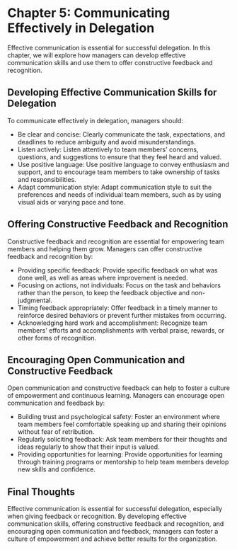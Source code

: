 Chapter 5: Communicating Effectively in Delegation
==================================================

Effective communication is essential for successful delegation. In this chapter, we will explore how managers can develop effective communication skills and use them to offer constructive feedback and recognition.

Developing Effective Communication Skills for Delegation
--------------------------------------------------------

To communicate effectively in delegation, managers should:

* Be clear and concise: Clearly communicate the task, expectations, and deadlines to reduce ambiguity and avoid misunderstandings.
* Listen actively: Listen attentively to team members' concerns, questions, and suggestions to ensure that they feel heard and valued.
* Use positive language: Use positive language to convey enthusiasm and support, and to encourage team members to take ownership of tasks and responsibilities.
* Adapt communication style: Adapt communication style to suit the preferences and needs of individual team members, such as by using visual aids or varying pace and tone.

Offering Constructive Feedback and Recognition
----------------------------------------------

Constructive feedback and recognition are essential for empowering team members and helping them grow. Managers can offer constructive feedback and recognition by:

* Providing specific feedback: Provide specific feedback on what was done well, as well as areas where improvement is needed.
* Focusing on actions, not individuals: Focus on the task and behaviors rather than the person, to keep the feedback objective and non-judgmental.
* Timing feedback appropriately: Offer feedback in a timely manner to reinforce desired behaviors or prevent further mistakes from occurring.
* Acknowledging hard work and accomplishment: Recognize team members' efforts and accomplishments with verbal praise, rewards, or other forms of recognition.

Encouraging Open Communication and Constructive Feedback
--------------------------------------------------------

Open communication and constructive feedback can help to foster a culture of empowerment and continuous learning. Managers can encourage open communication and feedback by:

* Building trust and psychological safety: Foster an environment where team members feel comfortable speaking up and sharing their opinions without fear of retribution.
* Regularly soliciting feedback: Ask team members for their thoughts and ideas regularly to show that their input is valued.
* Providing opportunities for learning: Provide opportunities for learning through training programs or mentorship to help team members develop new skills and confidence.

Final Thoughts
--------------

Effective communication is essential for successful delegation, especially when giving feedback or recognition. By developing effective communication skills, offering constructive feedback and recognition, and encouraging open communication and feedback, managers can foster a culture of empowerment and achieve better results for the organization.
